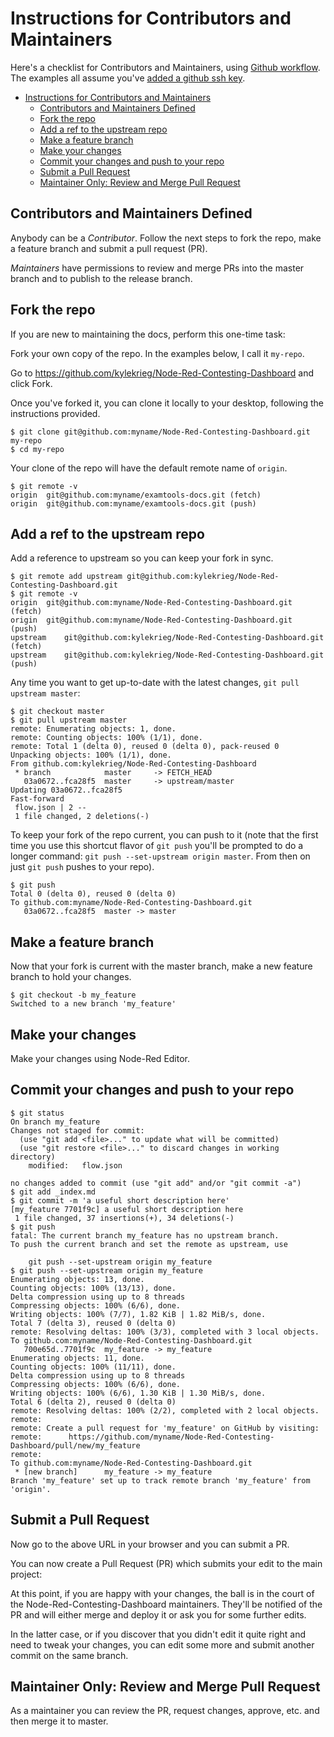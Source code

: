 # Instructions for Contributors and Maintainers

Here's a checklist for Contributors and Maintainers, using [Github workflow](https://guides.github.com/introduction/flow/).
The examples all assume you've [added a github ssh key](https://docs.github.com/en/free-pro-team@latest/github/authenticating-to-github/adding-a-new-ssh-key-to-your-github-account).

<!-- install markdown-toc: `npm install -g markdown-toc` -->
<!-- run `markdown-toc -i maintainer.md` to update this ToC -->

<!-- toc -->

- [Instructions for Contributors and Maintainers](#instructions-for-contributors-and-maintainers)
  - [Contributors and Maintainers Defined](#contributors-and-maintainers-defined)
  - [Fork the repo](#fork-the-repo)
  - [Add a ref to the upstream repo](#add-a-ref-to-the-upstream-repo)
  - [Make a feature branch](#make-a-feature-branch)
  - [Make your changes](#make-your-changes)
  - [Commit your changes and push to your repo](#commit-your-changes-and-push-to-your-repo)
  - [Submit a Pull Request](#submit-a-pull-request)
  - [Maintainer Only: Review and Merge Pull Request](#maintainer-only-review-and-merge-pull-request)

<!-- tocstop -->

## Contributors and Maintainers Defined

Anybody can be a *Contributor*. Follow the next steps to fork the repo, make a feature branch and submit a pull request (PR).

*Maintainers* have permissions to review and merge PRs into the master branch and to publish to the release branch.

## Fork the repo

If you are new to maintaining the docs, perform this one-time task:

Fork your own copy of the repo. In the examples below, I call it `my-repo`.

Go to https://github.com/kylekrieg/Node-Red-Contesting-Dashboard and click Fork.

Once you've forked it, you can clone it locally to your desktop, following the instructions provided.

```text
$ git clone git@github.com:myname/Node-Red-Contesting-Dashboard.git my-repo
$ cd my-repo
```

Your clone of the repo will have the default remote name of `origin`.

```text
$ git remote -v
origin	git@github.com:myname/examtools-docs.git (fetch)
origin	git@github.com:myname/examtools-docs.git (push)
```

## Add a ref to the upstream repo

Add a reference to upstream so you can keep your fork in sync.

```text
$ git remote add upstream git@github.com:kylekrieg/Node-Red-Contesting-Dashboard.git 
$ git remote -v
origin	git@github.com:myname/Node-Red-Contesting-Dashboard.git  (fetch)
origin	git@github.com:myname/Node-Red-Contesting-Dashboard.git  (push)
upstream	git@github.com:kylekrieg/Node-Red-Contesting-Dashboard.git  (fetch)
upstream	git@github.com:kylekrieg/Node-Red-Contesting-Dashboard.git  (push)
```

Any time you want to get up-to-date with the latest changes, `git pull upstream master`:

```text
$ git checkout master
$ git pull upstream master
remote: Enumerating objects: 1, done.
remote: Counting objects: 100% (1/1), done.
remote: Total 1 (delta 0), reused 0 (delta 0), pack-reused 0
Unpacking objects: 100% (1/1), done.
From github.com:kylekrieg/Node-Red-Contesting-Dashboard
 * branch            master     -> FETCH_HEAD
   03a0672..fca28f5  master     -> upstream/master
Updating 03a0672..fca28f5
Fast-forward
 flow.json | 2 --
 1 file changed, 2 deletions(-)
```

To keep your fork of the repo current, you can push to it (note that the first time you use this shortcut flavor
of `git push` you'll be prompted to do a longer command: `git push --set-upstream origin master`.
From then on just `git push` pushes to your repo).

```text
$ git push
Total 0 (delta 0), reused 0 (delta 0)
To github.com:myname/Node-Red-Contesting-Dashboard.git
   03a0672..fca28f5  master -> master
```

## Make a feature branch

Now that your fork is current with the master branch, make a new feature branch to hold your changes.

```text
$ git checkout -b my_feature
Switched to a new branch 'my_feature'
```

## Make your changes

Make your changes using Node-Red Editor.

## Commit your changes and push to your repo

```text
$ git status
On branch my_feature
Changes not staged for commit:
  (use "git add <file>..." to update what will be committed)
  (use "git restore <file>..." to discard changes in working directory)
	modified:   flow.json

no changes added to commit (use "git add" and/or "git commit -a")
$ git add _index.md
$ git commit -m 'a useful short description here'
[my_feature 7701f9c] a useful short description here
 1 file changed, 37 insertions(+), 34 deletions(-)
$ git push
fatal: The current branch my_feature has no upstream branch.
To push the current branch and set the remote as upstream, use

    git push --set-upstream origin my_feature
$ git push --set-upstream origin my_feature
Enumerating objects: 13, done.
Counting objects: 100% (13/13), done.
Delta compression using up to 8 threads
Compressing objects: 100% (6/6), done.
Writing objects: 100% (7/7), 1.82 KiB | 1.82 MiB/s, done.
Total 7 (delta 3), reused 0 (delta 0)
remote: Resolving deltas: 100% (3/3), completed with 3 local objects.
To github.com:myname/Node-Red-Contesting-Dashboard.git 
   700e65d..7701f9c  my_feature -> my_feature
Enumerating objects: 11, done.
Counting objects: 100% (11/11), done.
Delta compression using up to 8 threads
Compressing objects: 100% (6/6), done.
Writing objects: 100% (6/6), 1.30 KiB | 1.30 MiB/s, done.
Total 6 (delta 2), reused 0 (delta 0)
remote: Resolving deltas: 100% (2/2), completed with 2 local objects.
remote:
remote: Create a pull request for 'my_feature' on GitHub by visiting:
remote:      https://github.com/myname/Node-Red-Contesting-Dashboard/pull/new/my_feature
remote:
To github.com:myname/Node-Red-Contesting-Dashboard.git 
 * [new branch]      my_feature -> my_feature
Branch 'my_feature' set up to track remote branch 'my_feature' from 'origin'.
```

## Submit a Pull Request

Now go to the above URL in your browser and you can submit a PR.

You can now create a Pull Request (PR) which submits your edit to the main project:

At this point, if you are happy with your changes, the ball is in the court of the Node-Red-Contesting-Dashboard maintainers. They'll be notified of the PR and will either merge and deploy it or ask you for some further edits.

In the latter case, or if you discover that you didn't edit it quite right and need to tweak your changes,
you can edit some more and submit another commit on the same branch.

## Maintainer Only: Review and Merge Pull Request

As a maintainer you can review the PR, request changes, approve, etc. and then merge it to master.
